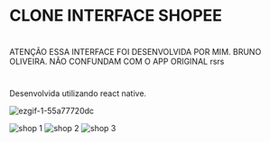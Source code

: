 # CLONE INTERFACE SHOPEE #

#
ATENÇÃO ESSA INTERFACE FOI DESENVOLVIDA POR MIM. BRUNO OLIVEIRA. NÃO CONFUNDAM COM O APP ORIGINAL rsrs
#

Desenvolvida utilizando react native.
 
![ezgif-1-55a77720dc](https://user-images.githubusercontent.com/100795687/184981319-96f8094b-94fd-4520-b628-1afaf05ccf92.gif)

![shop 1](https://user-images.githubusercontent.com/100795687/184983856-960e0dcb-7b8b-4984-8212-2cfa1ea9b73f.png)
![shop 2](https://user-images.githubusercontent.com/100795687/184983862-58d7feca-2cde-47fc-a43d-3c2b6aa1d339.png)
![shop 3](https://user-images.githubusercontent.com/100795687/184983865-e62984b9-94a5-41d8-b73e-919dc7e3b8b7.png)
